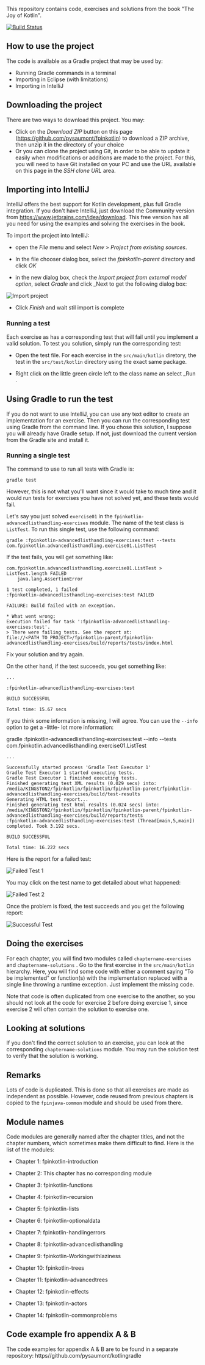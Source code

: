 This repository contains code, exercises and solutions from the book "The Joy of Kotlin".

[![Build Status][badge-travis]][travis]

[badge-travis]: https://travis-ci.org/fpinkotlin/fpinkotlin.png?branch=master
[travis]: https://travis-ci.org/fpinkotlin/fpinkotlin

## How to use the project

The code is available as a Gradle project that may be used  by:

- Running Gradle commands in a terminal
- Importing in Eclipse (with limitations)
- Importing in IntelliJ

## Downloading the project

There are two ways to download this project. You may:

- Click on the _Download ZIP_ button on this page (https://github.com/pysaumont/fpinkotlin) to download a ZIP archive, then unzip it in the directory
of your choice
- Or you can clone the project using Git, in order to be able to update it easily when modifications or additions are made to the project. For this,
you will need to have Git installed on your PC and use the URL available on this page in the _SSH clone URL_ area.

## Importing into IntelliJ

IntelliJ offers the best support for Kotlin development, plus full Gradle integration. If you don't have IntelliJ, just download the Community version from https://www.jetbrains.com/idea/download. This free version has all you need for using the examples and solving the exercises in the book.

To import the project into IntelliJ:
 
 - open the _File_ menu and select _New_ > _Project from exisiting sources_. 
 
 - In the file chooser dialog box, select the _fpinkotlin-parent_ directory and click _OK_
 
 - in the new dialog box, check the _Import project from external model option_, select _Gradle_ and click _Next to get the following dialog box:
 
![Import project](graphics/ImportProject.png)
 
 - Click _Finish_ and wait stil import is complete

### Running a test

Each exercise as has a corresponding test that will fail until you implement a valid solution. To test you solution, simply run the corresponding test:

- Open the test file. For each exercise in the `src/main/kotlin` diretory, the test in the `src/test/kotlin` directory using the exact same package.

- Right click on the little green circle left to the class name an select _Run <test name>.

## Using Gradle to run the test

If you do not want to use IntelliJ, you can use any text editor to create an implementation for an exercise. Then you can run the corresponding test using Gradle from the command line. If you chose this solution, I suppose you will already have Gradle setup. If not, just download the current version from the Gradle site and install it.

### Running a single test

The command to use to run all tests with Gradle is:

    gradle test

However, this is not what you'll want since it would take to much time and it would run tests for exercises you have not solved yet, and these tests would fail.

Let's say you just solved `exercise01` in the `fpinkotlin-advancedlisthandling-exercises` module. The name of the test class is `ListTest`. To run this single test, use the following command:

    gradle :fpinkotlin-advancedlisthandling-exercises:test --tests com.fpinkotlin.advancedlisthandling.exercise01.ListTest

If the test fails, you will get something like:

    com.fpinkotlin.advancedlisthandling.exercise01.ListTest > ListTest.length FAILED
        java.lang.AssertionError
    
    1 test completed, 1 failed
    :fpinkotlin-advancedlisthandling-exercises:test FAILED
    
    FAILURE: Build failed with an exception.
    
    * What went wrong:
    Execution failed for task ':fpinkotlin-advancedlisthandling-exercises:test'.
    > There were failing tests. See the report at: file://<PATH_TO_PROJECT>/fpinkotlin-parent/fpinkotlin-advancedlisthandling-exercises/build/reports/tests/index.html

Fix your solution and try again.

On the other hand, if the test succeeds, you get something like:

    ...
    
    :fpinkotlin-advancedlisthandling-exercises:test
    
    BUILD SUCCESSFUL
    
    Total time: 15.67 secs

If you think some information is missing, I will agree. You can use the `--info` option to get a -little- lot more information:

gradle :fpinkotlin-advancedlisthandling-exercises:test --info --tests com.fpinkotlin.advancedlisthandling.exercise01.ListTest

    ...
    
    Successfully started process 'Gradle Test Executor 1'
    Gradle Test Executor 1 started executing tests.
    Gradle Test Executor 1 finished executing tests.
    Finished generating test XML results (0.029 secs) into: /media/KINGSTON2/fpinkotlin/fpinkotlin/fpinkotlin-parent/fpinkotlin-advancedlisthandling-exercises/build/test-results
    Generating HTML test report...
    Finished generating test html results (0.024 secs) into: /media/KINGSTON2/fpinkotlin/fpinkotlin/fpinkotlin-parent/fpinkotlin-advancedlisthandling-exercises/build/reports/tests
    :fpinkotlin-advancedlisthandling-exercises:test (Thread[main,5,main]) completed. Took 3.192 secs.
    
    BUILD SUCCESSFUL
    
    Total time: 16.222 secs

Here is the report for a failed test:

![Failed Test 1](graphics/failedTest01.png)

You may click on the test name to get detailed about what happened:

![Failed Test 2](graphics/failedTest02.png)

Once the problem is fixed, the test succeeds and you get the following report:

![Successful Test](graphics/successTest03.png)

## Doing the exercises

For each chapter, you will find two modules called `chaptername-exercises` and `chaptername-solutions` . Go to the first exercise in
the `src/main/kotlin` hierarchy. Here, you will find some code with either a comment saying "To be implemented" or function(s) with the
implementation replaced with a single line throwing a runtime exception. Just implement the missing code.

Note that code is often duplicated from one exercise to the another, so you should not look at the code for exercise 2 before doing exercise 1,
since exercise 2 will often contain the solution to exercise one.

## Looking at solutions

If you don't find the correct solution to an exercise, you can look at the corresponding `chaptername-solutions` module. You may run the solution
test to verify that the solution is working.

## Remarks

Lots of code is duplicated. This is done so that all exercises are made as independent as possible. However, code reused from previous chapters
is copied to the `fpinjava-common` module and should be used from there.

## Module names

Code modules are generally named after the chapter titles, and not the chapter numbers, which sometimes make them difficult to find. Here is the list of the modules:

* Chapter 1: fpinkotlin-introduction

* Chapter 2: This chapter has no corresponding module

* Chapter 3: fpinkotlin-functions

* Chapter 4: fpinkotlin-recursion

* Chapter 5: fpinkotlin-lists

* Chapter 6: fpinkotlin-optionaldata

* Chapter 7: fpinkotlin-handlingerrors

* Chapter 8: fpinkotlin-advancedlisthandling

* Chapter 9: fpinkotlin-Workingwithlaziness

* Chapter 10: fpinkotlin-trees

* Chapter 11: fpinkotlin-advancedtrees

* Chapter 12: fpinkotlin-effects

* Chapter 13: fpinkotlin-actors

* Chapter 14: fpinkotlin-commonproblems

## Code example fro appendix A & B

The code examples for appendix A & B are to be found in a separate repository: https//github.com/pysaumont/kotlingradle




